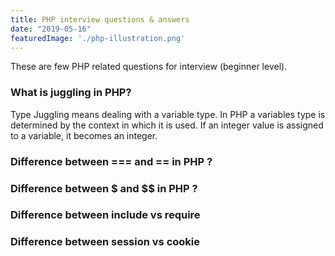 ```yaml
---
title: PHP interview questions & answers
date: "2019-05-16"
featuredImage: './php-illustration.png'
---
```


These are few PHP related questions for interview (beginner level).

<!-- end -->

### What is juggling in PHP?

Type Juggling means dealing with a variable type. In PHP a variables type is determined by the context in which it is used. If an integer value is assigned to a variable, it becomes an integer.

### Difference between === and == in PHP ?


### Difference between $ and $$ in PHP ?


### Difference between include vs require


### Difference between session vs cookie